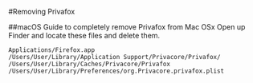 #Removing Privafox

##macOS
Guide to completely remove Privafox from Mac OSx
Open up Finder and locate these files and delete them.

`Applications/Firefox.app`  
`/Users/User/Library/Application Support/Privacore/Privafox/`  
`/Users/User/Library/Caches/Privacore/Privafox`  
`/Users/User/Library/Preferences/org.Privacore.privafox.plist`
